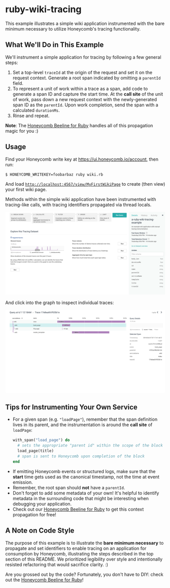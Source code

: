 # ruby-wiki-tracing

This example illustrates a simple wiki application instrumented with the bare minimum necessary to utilize Honeycomb's tracing functionality.

## What We'll Do in This Example

We'll instrument a simple application for tracing by following a few general steps:

1. Set a top-level `traceId` at the origin of the request and set it on the request context. Generate a root span indicated by omitting a `parentId` field.
2. To represent a unit of work within a trace as a span, add code to generate a span ID and capture the start time. At the **call site** of the unit of work, pass down a new request context with the newly-generated span ID as the `parentId`. Upon work completion, send the span with a calculated `durationMs`.
3. Rinse and repeat.

**Note**: The [Honeycomb Beeline for Ruby](https://github.com/honeycombio/beeline-ruby) handles all of this propagation magic for you :)

## Usage

Find your Honeycomb write key at https://ui.honeycomb.io/account, then run:

```bash
$ HONEYCOMB_WRITEKEY=foobarbaz ruby wiki.rb
```

And load [`http://localhost:4567/view/MyFirstWikiPage`](http://localhost:4567/view/MyFirstWikiPage) to create (then view) your first wiki page.

Methods within the simple wiki application have been instrumented with tracing-like calls, with tracing identifiers propagated via thread locals.

![Honeycomb initial view](images/honeycomb.png?raw=true "Explore traces with Honeycomb")

And click into the graph to inspect individual traces:

![Honeycomb trace view](images/trace.png?raw=true "Classic tracing waterfall view in Honeycomb")

## Tips for Instrumenting Your Own Service

- For a given span (e.g. `"loadPage"`), remember that the span definition lives in its parent, and the instrumentation is around the **call site** of `loadPage`:
    ```ruby
    with_span("load_page") do
      # sets the appropriate "parent id" within the scope of the block
      load_page(title)
      # span is sent to Honeycomb upon completion of the block
    end
    ```
- If emitting Honeycomb events or structured logs, make sure that the **start** time gets used as the canonical timestamp, not the time at event emission.
- Remember, the root span should **not** have a `parentId`.
- Don't forget to add some metadata of your own! It's helpful to identify metadata in the surrounding code that might be interesting when debugging your application.
- Check out our [Honeycomb Beeline for Ruby](https://github.com/honeycombio/beeline-ruby) to get this context propagation for free! 

## A Note on Code Style

The purpose of this example is to illustrate the **bare minimum necessary** to propagate and set identifiers to enable tracing on an application for consumption by Honeycomb, illustrating the steps described in the top section of this README. We prioritized legibility over style and intentionally resisted refactoring that would sacrifice clarity. :)

Are you grossed out by the code? Fortunately, you don't have to DIY: check out the [Honeycomb Beeline for Ruby](https://github.com/honeycombio/beeline-ruby)!

